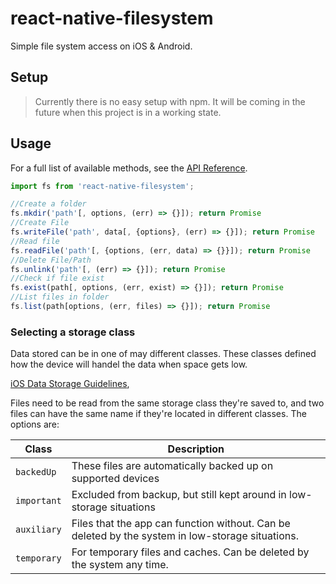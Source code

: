 # react-native-filesystem

Simple file system access on iOS &amp; Android.

## Setup
> Currently there is no easy setup with npm. It will be coming in the future when this project is in a working state.

## Usage

For a full list of available methods, see the [API Reference](docs/reference.md).

```javascript
import fs from 'react-native-filesystem';

//Create a folder
fs.mkdir('path'[, options, (err) => {}]); return Promise
//Create File
fs.writeFile('path', data[, {options}, (err) => {}]); return Promise
//Read file
fs.readFile('path'[, {options, (err, data) => {}}]); return Promise
//Delete File/Path
fs.unlink('path'[, (err) => {}]); return Promise
//Check if file exist
fs.exist(path[, options, (err, exist) => {}]); return Promise
//List files in folder
fs.list(path[options, (err, files) => {}]); return Promise
```

### Selecting a storage class

Data stored can be in one of may different classes. These classes defined how the device will handel the data when space gets low.

[iOS Data Storage Guidelines](https://developer.apple.com/icloud/documentation/data-storage/index.html),


Files need to be read from the same storage class they're saved to, and two files can have the same
name if they're located in different classes. The options are:

| Class | Description |
|---------------|-------------|
| `backedUp` | These files are automatically backed up on supported devices
| `important` | Excluded from backup, but still kept around in low-storage situations
| `auxiliary` | Files that the app can function without. Can be deleted by the system in low-storage situations.
| `temporary` | For temporary files and caches. Can be deleted by the system any time.
